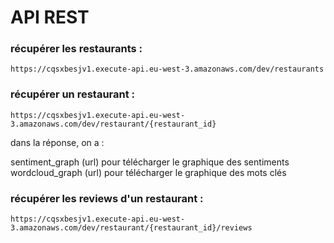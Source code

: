 # API REST

### récupérer les restaurants : 

```http request
https://cqsxbesjv1.execute-api.eu-west-3.amazonaws.com/dev/restaurants
```


### récupérer un restaurant : 

```http request
https://cqsxbesjv1.execute-api.eu-west-3.amazonaws.com/dev/restaurant/{restaurant_id}
```


dans la réponse, on a :

sentiment_graph (url) pour télécharger le graphique des sentiments
wordcloud_graph (url) pour télécharger le graphique des mots clés


### récupérer les reviews d'un restaurant : 

```http request
https://cqsxbesjv1.execute-api.eu-west-3.amazonaws.com/dev/restaurant/{restaurant_id}/reviews
```


